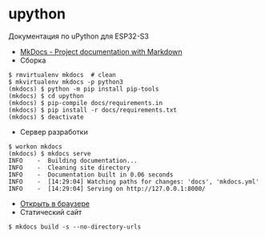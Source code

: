 # upython
Документация по uPython для ESP32-S3

- [MkDocs - Project documentation with Markdown](https://www.mkdocs.org/)
- Сборка
```
$ rmvirtualenv mkdocs  # clean
$ mkvirtualenv mkdocs -p python3
(mkdocs) $ python -m pip install pip-tools
(mkdocs) $ cd upython
(mkdocs) $ pip-compile docs/requirements.in
(mkdocs) $ pip install -r docs/requirements.txt
(mkdocs) $ deactivate
```
- Сервер разработки
```
$ workon mkdocs
(mkdocs) $ mkdocs serve
INFO    -  Building documentation...
INFO    -  Cleaning site directory
INFO    -  Documentation built in 0.06 seconds
INFO    -  [14:29:04] Watching paths for changes: 'docs', 'mkdocs.yml'
INFO    -  [14:29:04] Serving on http://127.0.0.1:8000/
```
- [Открыть в браузере](http://127.0.0.1:8000/)
- Статический сайт
```
$ mkdocs build -s --no-directory-urls
```
